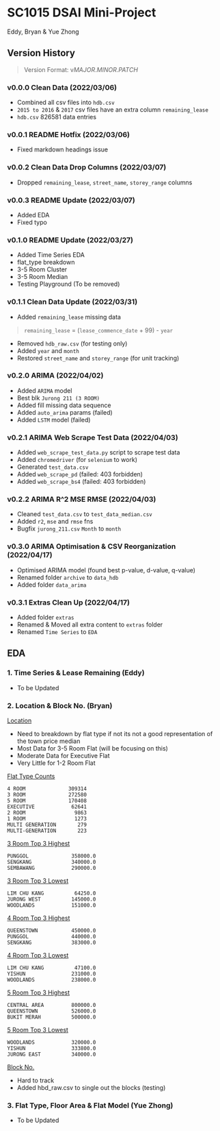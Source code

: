 # SC1015 DSAI Mini-Project
Eddy, Bryan & Yue Zhong



## Version History
> Version Format: v*MAJOR*.*MINOR*.*PATCH*

### v0.0.0 Clean Data (2022/03/06)
- Combined all csv files into `hdb.csv`
- `2015 to 2016` & `2017` csv files have an extra column `remaining_lease`
- `hdb.csv` 826581 data entries

### v0.0.1 README Hotfix (2022/03/06)
- Fixed markdown headings issue

### v0.0.2 Clean Data Drop Columns (2022/03/07)
- Dropped `remaining_lease`, `street_name`, `storey_range` columns

### v0.0.3 README Update (2022/03/07)
- Added EDA
- Fixed typo

### v0.1.0 README Update (2022/03/27)
- Added Time Series EDA
- flat_type breakdown
- 3-5 Room Cluster
- 3-5 Room Median
- Testing Playground (To be removed)

### v0.1.1 Clean Data Update (2022/03/31)
- Added `remaining_lease` missing data
> `remaining_lease` = (`lease_commence_date` + 99) - `year`
- Removed `hdb_raw.csv` (for testing only)
- Added `year` and `month`
- Restored `street_name` and `storey_range` (for unit tracking)

### v0.2.0 ARIMA (2022/04/02)
- Added `ARIMA` model
- Best blk `Jurong 211 (3 ROOM)`
- Added fill missing data sequence 
- Added `auto_arima` params (failed)
- Added `LSTM` model (failed)

### v0.2.1 ARIMA Web Scrape Test Data (2022/04/03)
- Added `web_scrape_test_data.py` script to scrape test data
- Added `chromedriver` (for `selenium` to work)
- Generated `test_data.csv` 
- Added `web_scrape_pd` (failed: 403 forbidden)
- Added `web_scrape_bs4` (failed: 403 forbidden)

### v0.2.2 ARIMA R^2 MSE RMSE (2022/04/03)
- Cleaned `test_data.csv` to `test_data_median.csv`
- Added `r2`, `mse` and `rmse` fns
- Bugfix `jurong_211.csv` `Month` to `month`

### v0.3.0 ARIMA Optimisation & CSV Reorganization (2022/04/17)
- Optimised ARIMA model (found best p-value, d-value, q-value)
- Renamed folder `archive` to `data_hdb`
- Added folder `data_arima`

### v0.3.1 Extras Clean Up (2022/04/17)
- Added folder `extras`
- Renamed & Moved all extra content to `extras` folder
- Renamed `Time Series` to `EDA`


## EDA
### 1. Time Series & Lease Remaining (Eddy)
- To be Updated

### 2. Location & Block No. (Bryan)
<ins>Location</ins>
- Need to breakdown by flat type if not its not a good representation of the town price median
- Most Data for 3-5 Room Flat (will be focusing on this)
- Moderate Data for Executive Flat
- Very Little for 1-2 Room Flat

<ins>Flat Type Counts</ins>
```
4 ROOM              309314
3 ROOM              272580
5 ROOM              170408
EXECUTIVE            62641
2 ROOM                9863
1 ROOM                1273
MULTI GENERATION       279
MULTI-GENERATION       223
```

<ins>3 Room Top 3 Highest</ins>
```
PUNGGOL              358000.0
SENGKANG             340000.0
SEMBAWANG            290000.0
```

<ins>3 Room Top 3 Lowest</ins>
```
LIM CHU KANG          64250.0
JURONG WEST          145000.0
WOODLANDS            151000.0
```

<ins>4 Room Top 3 Highest</ins>
```
QUEENSTOWN           450000.0
PUNGGOL              440000.0
SENGKANG             383000.0
```

<ins>4 Room Top 3 Lowest</ins>
```
LIM CHU KANG          47100.0
YISHUN               231000.0
WOODLANDS            238000.0
```

<ins>5 Room Top 3 Highest</ins>
```
CENTRAL AREA         800000.0
QUEENSTOWN           526000.0
BUKIT MERAH          500000.0
```

<ins>5 Room Top 3 Lowest</ins>
```
WOODLANDS            320000.0
YISHUN               333800.0
JURONG EAST          340000.0
```

<ins>Block No.</ins>
- Hard to track
- Added hbd_raw.csv to single out the blocks (testing)

### 3. Flat Type, Floor Area & Flat Model (Yue Zhong)
- To be Updated